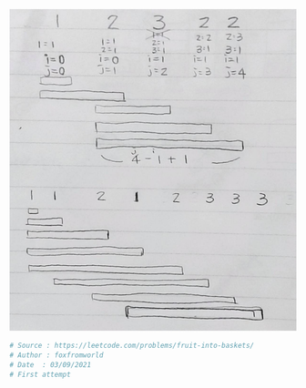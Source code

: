 ![image](https://github.com/foxfromworld/LeetCode-and-Algorithm/blob/main/LeetCode_Solutions/904.%20Fruit%20Into%20Baskets.jpg)

```python
# Source : https://leetcode.com/problems/fruit-into-baskets/
# Author : foxfromworld
# Date  : 03/09/2021
# First attempt


```
